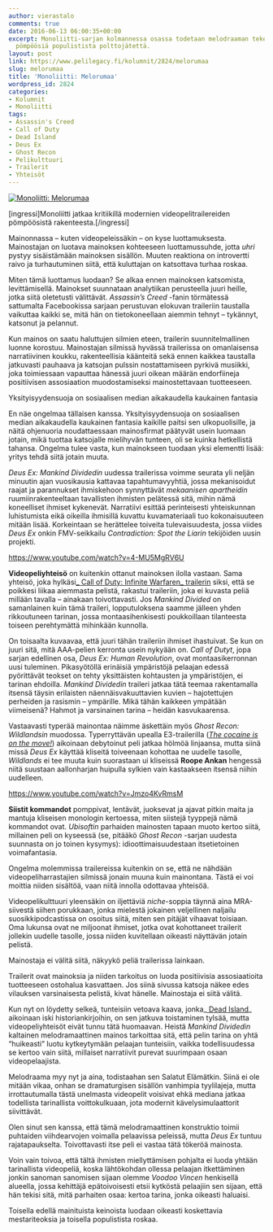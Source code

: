 ```yaml
---
author: vierastalo
comments: true
date: 2016-06-13 06:00:35+00:00
excerpt: Monoliitti-sarjan kolmannessa osassa todetaan melodraaman tekevän trailereista
  pömpöösiä populistista polttojätettä.
layout: post
link: https://www.pelilegacy.fi/kolumnit/2824/melorumaa
slug: melorumaa
title: 'Monoliitti: Melorumaa'
wordpress_id: 2824
categories:
- Kolumnit
- Monoliitti
tags:
- Assassin's Creed
- Call of Duty
- Dead Island
- Deus Ex
- Ghost Recon
- Pelikulttuuri
- Trailerit
- Yhteisöt
---
```


[![Monoliitti: Melorumaa](https://www.pelilegacy.fi/wp-content/uploads/2016/06/melorumaa.jpg)](https://www.pelilegacy.fi/wp-content/uploads/2016/06/melorumaa.jpg)

[ingressi]Monoliitti jatkaa kritiikillä modernien videopelitrailereiden pömpöösistä rakenteesta.[/ingressi]

Mainonnassa – kuten videopeleissäkin – on kyse luottamuksesta. Mainostajan on luotava mainoksen kohteeseen luottamussuhde, jotta _uhri_ pystyy sisäistämään mainoksen sisällön. Muuten reaktiona on introvertti raivo ja turhautuminen siitä, että kuluttajan on katsottava turhaa roskaa.

Miten tämä luottamus luodaan? Se alkaa ennen mainoksen katsomista, levittämisellä. Mainokset suunnataan analytiikan perusteella juuri heille, jotka siitä oletetusti välittävät. _Assassin’s Creed_ -fanin törmätessä sattumalta Facebookissa sarjaan perustuvan elokuvan traileriin taustalla vaikuttaa kaikki se, mitä hän on tietokoneellaan aiemmin tehnyt – tykännyt, katsonut ja pelannut.

Kun mainos on saatu haluttujen silmien eteen, trailerin suunnitelmallinen luonne korostuu. Mainostajan silmissä hyvässä trailerissa on omanlaisensa narratiivinen koukku, rakenteellisia käänteitä sekä ennen kaikkea taustalla jatkuvasti pauhaava ja katsojan pulssin nostattamiseen pyrkivä musiikki, joka toimiessaan vapauttaa hänessä juuri oikean määrän endorfiineja positiivisen assosiaation muodostamiseksi mainostettavaan tuotteeseen.

<div class="pullquote">Yksityisyydensuoja on sosiaalisen median aikakaudella kaukainen fantasia</div>

En näe ongelmaa tällaisen kanssa. Yksityisyydensuoja on sosiaalisen median aikakaudella kaukainen fantasia kaikille paitsi sen ulkopuolisille, ja näitä ohjenuoria noudattaessaan mainosfirmat päätyvät usein luomaan jotain, mikä tuottaa katsojalle mielihyvän tunteen, oli se kuinka hetkellistä tahansa. Ongelma tulee vasta, kun mainokseen tuodaan yksi elementti lisää: yritys tehdä siitä jotain muuta.

_Deus Ex: Mankind Dividedin_ uudessa trailerissa voimme seurata yli neljän minuutin ajan vuosikausia kattavaa tapahtumavyyhtiä, jossa mekanisoidut raajat ja parannukset ihmiskehoon synnyttävät _mekaanisen apartheidin_ ruumiinrakenteeltaan tavallisten ihmisten pelätessä sitä, mihin nämä koneelliset ihmiset kykenevät. Narratiivi esittää perinteisesti yhteiskunnan luhistumista eikä oikeilla ihmisillä kuvattu kuvamateriaali tuo kokonaisuuteen mitään lisää. Korkeintaan se herättelee toiveita tulevaisuudesta, jossa viides _Deus Ex_ onkin FMV-seikkailu _Contradiction: Spot the Liarin_ tekijöiden uusin projekti.

https://www.youtube.com/watch?v=4-MU5MgRV6U



**Videopeliyhteisö** on kuitenkin ottanut mainoksen ilolla vastaan. Sama yhteisö, joka hylkäsi[_ Call of Duty: Infinite Warfaren_ trailerin](http://www.polygon.com/2016/5/5/11604660/call-of-duty-infinite-warfare-youtube-trailer-dislikes) siksi, että se poikkesi liikaa aiemmasta pelistä, rakastui traileriin, joka ei kuvasta peliä millään tavalla – ainakaan toivottavasti. Jos _Mankind Divided_ on samanlainen kuin tämä traileri, lopputuloksena saamme jälleen yhden rikkoutuneen tarinan, jossa montaasihenkisesti poukkoillaan tilanteesta toiseen perehtymättä mihinkään kunnolla.

On toisaalta kuvaavaa, että juuri tähän traileriin ihmiset ihastuivat. Se kun on juuri sitä, mitä AAA-pelien kerronta usein nykyään on. _Call of Dutyt_, jopa sarjan edellinen osa, _Deus Ex: Human Revolution_, ovat montaasikerronnan uusi tuleminen. Pikasyötöllä erinäisiä ympäristöjä pelaajan edessä pyörittävät teokset on tehty yksittäisten kohtausten ja ympäristöjen, ei tarinan ehdoilla. _Mankind Dividedin_ traileri jatkaa tätä teemaa rakentamalla itsensä täysin erilaisten näennäisvakuuttavien kuvien – hajotettujen perheiden ja rasismin – ympärille. Mikä tähän kaikkeen ympätään viimeisenä? Hahmot ja varsinainen tarina – heidän kasvukaarensa.

Vastaavasti typerää mainontaa näimme äskettäin myös _Ghost Recon: Wildlandsin_ muodossa. Typerryttävän upealla E3-trailerilla (_[The cocaine is on the move!](https://youtu.be/WdJub3Kz2wI?t=1m30s)_) aikoinaan debytoinut peli jatkaa hölmöä linjaansa, mutta siinä missä _Deus Ex_ käyttää kliseitä toiveenaan kohottaa ne uudelle tasolle, _Wildlands_ ei tee muuta kuin suorastaan ui kliseissä **Roope Ankan** hengessä niitä suustaan aallonharjan huipulla sylkien vain kastaakseen itsensä niihin uudelleen.

https://www.youtube.com/watch?v=Jmzo4KvRmsM



**Siistit kommandot** pomppivat, lentävät, juoksevat ja ajavat pitkin maita ja mantuja kliseisen monologin kertoessa, miten siistejä tyyppejä nämä kommandot ovat. _Ubisoftin_ parhaiden mainosten tapaan muoto kertoo siitä, millainen peli on kyseessä (se, pitääkö _Ghost Recon_ -sarjan uudesta suunnasta on jo toinen kysymys): idioottimaisuudestaan itsetietoinen voimafantasia.

Ongelma molemmissa trailereissa kuitenkin on se, että ne nähdään videopeliharrastajien silmissä jonain muuna kuin mainontana. Tästä ei voi moittia niiden sisältöä, vaan niitä innolla odottavaa yhteisöä.

Videopelikulttuuri yleensäkin on iljettäviä _niche_-soppia täynnä aina MRA-siivestä siihen porukkaan, jonka mielestä jokainen veljellinen naljailu suosikkipodcastissa on osoitus siitä, miten sen pitäjät vihaavat toisiaan. Oma lukunsa ovat ne miljoonat ihmiset, jotka ovat kohottaneet trailerit jollekin uudelle tasolle, jossa niiden kuvitellaan oikeasti näyttävän jotain pelistä.

<div class="pullquote">Mainostaja ei välitä siitä, näkyykö peliä trailerissa lainkaan.</div>

Trailerit ovat mainoksia ja niiden tarkoitus on luoda positiivisia assosiaatioita tuotteeseen ostohalua kasvattaen. Jos siinä sivussa katsoja näkee edes vilauksen varsinaisesta pelistä, kivat hänelle. Mainostaja ei siitä välitä.

Kun nyt on löydetty selkeä, tunteisiin vetoava kaava, jonka_[ Dead Island](https://www.youtube.com/watch?v=lZqrG1bdGtg)_ aikoinaan iski historiankirjoihin, on sen jatkuva toistaminen tylsää, mutta videopeliyhteisöt eivät tunnu tätä huomaavan. Heistä _Mankind Dividedin_ kaltainen melodramaattinen mainos tarkoittaa sitä, että pelin tarina on yhtä “huikeasti” luotu kytkeytymään pelaajan tunteisiin, vaikka todellisuudessa se kertoo vain siitä, millaiset narratiivit purevat suurimpaan osaan videopelaajista.

Melodraama myy nyt ja aina, todistaahan sen Salatut Elämätkin. Siinä ei ole mitään vikaa, onhan se dramaturgisen sisällön vanhimpia tyylilajeja, mutta irrottautumalla tästä unelmasta videopelit voisivat ehkä mediana jatkaa todellista tarinallista voittokulkuaan, jota modernit kävelysimulaattorit siivittävät.

Olen sinut sen kanssa, että tämä melodramaattinen konstruktio toimii puhtaiden viihdearvojen voimalla pelaavissa peleissä, mutta _Deus Ex_ tuntuu rajatapaukselta. Toivottavasti itse peli ei vastaa tätä tökeröä mainosta.

Voin vain toivoa, että tältä ihmisten miellyttämisen pohjalta ei luoda yhtään tarinallista videopeliä, koska lähtökohdan ollessa pelaajan itkettäminen jonkin sanoman sanomisen sijaan olemme _Voodoo Vincen_ henkisellä alueella, jossa kehittäjä epätoivoisesti etsii kytköstä pelaajiin sen sijaan, että hän tekisi sitä, mitä parhaiten osaa: kertoa tarina, jonka oikeasti haluaisi.

Toisella edellä mainituista keinoista luodaan oikeasti koskettavia mestariteoksia ja toisella populistista roskaa.
